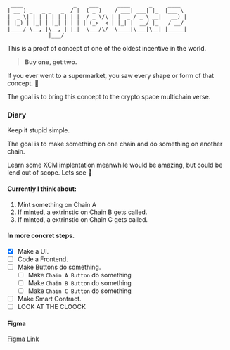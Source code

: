 ```
 ____                _    ___      ____      _     ____
| __ ) _   _ _   _  / |  ( _ )    / ___| ___| |_  |___ \
|  _ \| | | | | | | | |  / _ \/\ | |  _ / _ \ __|   __) |
| |_) | |_| | |_| | | | | (_>  < | |_| |  __/ |_   / __/
|____/ \__,_|\__, | |_|  \___/\/  \____|\___|\__| |_____|
             |___/
```

This is a proof of concept of one of the oldest incentive in the world.

> **Buy one, get two.**

If you ever went to a supermarket, you saw every shape or form of that concept. 🦥

The goal is to bring this concept to the crypto space multichain verse.

### Diary

Keep it stupid simple.

The goal is to make something on one chain and do something on another chain.

Learn some XCM implentation meanwhile would be amazing, but could be lend out of scope.
Lets see 🦥

#### Currently I think about:

1. Mint something on Chain A
2. If minted, a extrinstic on Chain B gets called.
3. If minted, a extrinstic on Chain C gets called.

#### In more concret steps.

- [x] Make a UI.
- [ ] Code a Frontend.
- [ ] Make Buttons do something.
  - [ ] Make `Chain A Button` do something
  - [ ] Make `Chain B Button` do something
  - [ ] Make `Chain C Button` do something
- [ ] Make Smart Contract.
- [ ] LOOK AT THE CLOOCK

#### Figma

[Figma Link](https://www.figma.com/file/GLshGEMxcTxy423xP9OG24/Untitled?type=design&node-id=1%3A2&mode=design&t=sX5MFYcgAVUmbXyf-1)
